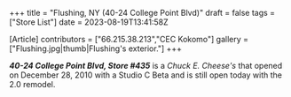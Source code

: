 +++
title = "Flushing, NY (40-24 College Point Blvd)"
draft = false
tags = ["Store List"]
date = 2023-08-19T13:41:58Z

[Article]
contributors = ["66.215.38.213","CEC Kokomo"]
gallery = ["Flushing.jpg|thumb|Flushing's exterior."]
+++

<b><i>40-24 College Point Blvd, Store #435</b></i> is a <i>Chuck E. Cheese's</i> that opened on December 28, 2010 with a Studio C Beta and is still open today with the 2.0 remodel.